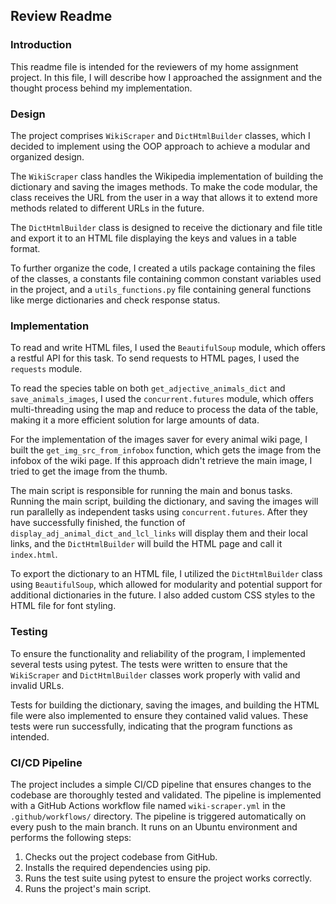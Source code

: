 ## Review Readme

### Introduction
This readme file is intended for the reviewers of my home assignment project. In this file, I will describe how I approached the assignment and the thought process behind my implementation.

### Design
The project comprises `WikiScraper` and `DictHtmlBuilder` classes, which I decided to implement using the OOP approach to achieve a modular and organized design.

The `WikiScraper` class handles the Wikipedia implementation of building the dictionary and saving the images methods. To make the code modular, the class receives the URL from the user in a way that allows it to extend more methods related to different URLs in the future.

The `DictHtmlBuilder` class is designed to receive the dictionary and file title and export it to an HTML file displaying the keys and values in a table format.

To further organize the code, I created a utils package containing the files of the classes, a constants file containing common constant variables used in the project, and a `utils_functions.py` file containing general functions like merge dictionaries and check response status.

### Implementation
To read and write HTML files, I used the `BeautifulSoup` module, which offers a restful API for this task. To send requests to HTML pages, I used the `requests` module.

To read the species table on both `get_adjective_animals_dict` and `save_animals_images`, I used the `concurrent.futures` module, which offers multi-threading using the map and reduce to process the data of the table, making it a more efficient solution for large amounts of data.

For the implementation of the images saver for every animal wiki page, I built the `get_img_src_from_infobox` function, which gets the image from the infobox of the wiki page. If this approach didn't retrieve the main image, I tried to get the image from the thumb.

The main script is responsible for running the main and bonus tasks. Running the main script, building the dictionary, and saving the images will run parallelly as independent tasks using `concurrent.futures`. After they have successfully finished, the function of `display_adj_animal_dict_and_lcl_links` will display them and their local links, and the `DictHtmlBuilder` will build the HTML page and call it `index.html`.

To export the dictionary to an HTML file, I utilized the `DictHtmlBuilder` class using `BeautifulSoup`, which allowed for modularity and potential support for additional dictionaries in the future. I also added custom CSS styles to the HTML file for font styling.

### Testing
To ensure the functionality and reliability of the program, I implemented several tests using pytest. The tests were written to ensure that the `WikiScraper` and `DictHtmlBuilder` classes work properly with valid and invalid URLs.

Tests for building the dictionary, saving the images, and building the HTML file were also implemented to ensure they contained valid values. These tests were run successfully, indicating that the program functions as intended.

### CI/CD Pipeline
The project includes a simple CI/CD pipeline that ensures changes to the codebase are thoroughly tested and validated. The pipeline is implemented with a GitHub Actions workflow file named `wiki-scraper.yml` in the `.github/workflows/` directory.
The pipeline is triggered automatically on every push to the main branch. It runs on an Ubuntu environment and performs the following steps:
1. Checks out the project codebase from GitHub.
2. Installs the required dependencies using pip.
3. Runs the test suite using pytest to ensure the project works correctly.
4. Runs the project's main script.
